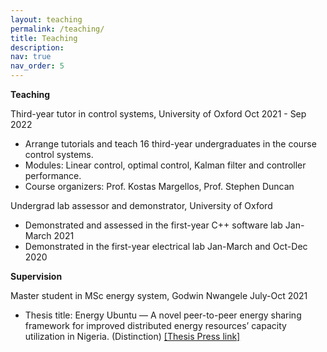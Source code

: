 ```yaml
---
layout: teaching
permalink: /teaching/
title: Teaching 
description: 
nav: true
nav_order: 5
---
```


**Teaching** 

Third-year tutor in control systems, University of Oxford 			                   Oct 2021 - Sep 2022
+ Arrange tutorials and teach 16 third-year undergraduates in the course control systems.
+ Modules: Linear control, optimal control, Kalman filter and controller performance.
+ Course organizers: Prof. Kostas Margellos, Prof. Stephen Duncan

Undergrad lab assessor and demonstrator, University of Oxford               
+ Demonstrated and assessed in the first-year C++ software lab                             Jan-March 2021 
+ Demonstrated in the first-year electrical lab                                Jan-March and Oct-Dec 2020 

**Supervision**

Master student in MSc energy system, Godwin Nwangele 	                                     July-Oct 2021
+ Thesis title: Energy Ubuntu — A novel peer-to-peer energy sharing framework for improved distributed energy resources’ capacity utilization in Nigeria. (Distinction) <a href="https://eng.ox.ac.uk/case-studies/nwangele-godwin-emeka-chukwuemeka/"> [Thesis Press link] </a>

